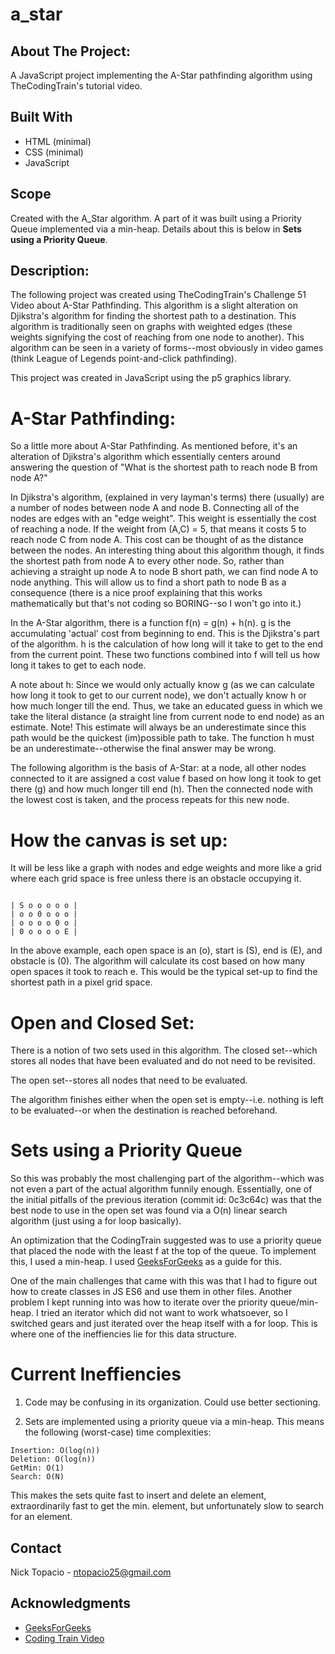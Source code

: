 # a_star

## **About The Project:**

A JavaScript project implementing the A-Star pathfinding algorithm using TheCodingTrain's tutorial video.

## **Built With**

- HTML (minimal)
- CSS (minimal)
- JavaScript

## **Scope**

Created with the A_Star algorithm. A part of it was built using a Priority Queue implemented via a min-heap. Details about this is below in **Sets using a Priority Queue**.

## **Description:**

The following project was created using TheCodingTrain's Challenge 51 Video about A-Star Pathfinding. This algorithm is a slight alteration on Djikstra's algorithm for finding the shortest path to a destination. This algorithm is traditionally seen on graphs with weighted edges (these weights signifying the cost of reaching from one node to another). This algorithm can be seen in a variety of forms--most obviously in video games (think League of Legends point-and-click pathfinding).

This project was created in JavaScript using the p5 graphics library.

# **A-Star Pathfinding:**

So a little more about A-Star Pathfinding. As mentioned before, it's an alteration of Djikstra's algorithm which essentially centers around answering the question of "What is the shortest path to reach node B from node A?"

In Djikstra's algorithm, (explained in very layman's terms) there (usually) are a number of nodes between node A and node B. Connecting all of the nodes are edges with an "edge weight". This weight is essentially the cost of reaching a node. If the weight from (A,C) = 5, that means it costs 5 to reach node C from node A. This cost can be thought of as the distance between the nodes. An interesting thing about this algorithm though, it finds the shortest path from node A to every other node. So, rather than achieving a straight up node A to node B short path, we can find node A to node anything. This will allow us to find a short path to node B as a consequence (there is a nice proof explaining that this works mathematically but that's not coding so BORING--so I won't go into it.)

In the A-Star algorithm, there is a function f(n) = g(n) + h(n). g is the accumulating 'actual' cost from beginning to end. This is the Djikstra's part of the algorithm. h is the calculation of how long will it take to get to the end from the current point. These two functions combined into f will tell us how long it takes to get to each node.

A note about h:
Since we would only actually know g (as we can calculate how long it took to get to our current node), we don't actually know h or how much longer till the end. Thus, we take an educated guess in which we take the literal distance (a straight line from current node to end node) as an estimate. Note! This estimate will always be an underestimate since this path would be the quickest (im)possible path to take. The function h must be an underestimate--otherwise the final answer may be wrong.

The following algorithm is the basis of A-Star: at a node, all other nodes connected to it are assigned a cost value f based on how long it took to get there (g) and how much longer till end (h). Then the connected node with the lowest cost is taken, and the process repeats for this new node.

# **How the canvas is set up:**

It will be less like a graph with nodes and edge weights and more like a grid where each grid space is free unless there is an obstacle occupying it.

```

| S o o o o o |
| o o 0 o o o |
| o o o o 0 o |
| 0 o o o o E |

```

In the above example, each open space is an (o), start is (S), end is (E), and obstacle is (0). The algorithm will calculate its cost based on how many open spaces it took to reach e. This would be the typical set-up to find the shortest path in a pixel grid space.

# **Open and Closed Set:**

There is a notion of two sets used in this algorithm.
The closed set--which stores all nodes that have been evaluated and do not need to be revisited.

The open set--stores all nodes that need to be evaluated.

The algorithm finishes either when the open set is empty--i.e. nothing is left to be evaluated--or when the destination is reached beforehand.

# **Sets using a Priority Queue**

So this was probably the most challenging part of the algorithm--which was not even a part of the actual algorithm funnily enough. Essentially, one of the initial pitfalls of the previous iteration (commit id: 0c3c64c) was that the best node to use in the open set was found via a O(n) linear search algorithm (just using a for loop basically).

An optimization that the CodingTrain suggested was to use a priority queue that placed the node with the least f at the top of the queue. To implement this, I used a min-heap. I used [GeeksForGeeks](https://www.geeksforgeeks.org/priority-queue-using-binary-heap/) as a guide for this.

One of the main challenges that came with this was that I had to figure out how to create classes in JS ES6 and use them in other files. Another problem I kept running into was how to iterate over the priority queue/min-heap. I tried an iterator which did not want to work whatsoever, so I switched gears and just iterated over the heap itself with a for loop. This is where one of the ineffiencies lie for this data structure.

# **Current Ineffiencies**

1. Code may be confusing in its organization. Could use better sectioning.

2. Sets are implemented using a priority queue via a min-heap. This means the following (worst-case) time complexities:

```
Insertion: O(log(n))
Deletion: O(log(n))
GetMin: O(1)
Search: O(N)
```

This makes the sets quite fast to insert and delete an element, extraordinarily fast to get the min. element, but unfortunately slow to search for an element.

## **Contact**

Nick Topacio - ntopacio25@gmail.com

## **Acknowledgments**

- [GeeksForGeeks](https://www.geeksforgeeks.org/priority-queue-using-binary-heap/)
- [Coding Train Video](https://www.youtube.com/watch?v=aKYlikFAV4k&t=13s&ab_channel=TheCodingTrain)
